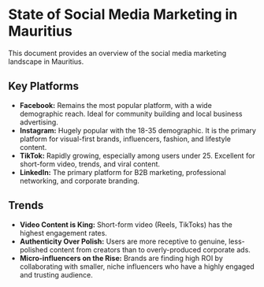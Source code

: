 # State of Social Media Marketing in Mauritius

This document provides an overview of the social media marketing landscape in Mauritius.

## Key Platforms

- **Facebook:** Remains the most popular platform, with a wide demographic reach. Ideal for community building and local business advertising.
- **Instagram:** Hugely popular with the 18-35 demographic. It is the primary platform for visual-first brands, influencers, fashion, and lifestyle content.
- **TikTok:** Rapidly growing, especially among users under 25. Excellent for short-form video, trends, and viral content.
- **LinkedIn:** The primary platform for B2B marketing, professional networking, and corporate branding.

## Trends

- **Video Content is King:** Short-form video (Reels, TikToks) has the highest engagement rates.
- **Authenticity Over Polish:** Users are more receptive to genuine, less-polished content from creators than to overly-produced corporate ads.
- **Micro-influencers on the Rise:** Brands are finding high ROI by collaborating with smaller, niche influencers who have a highly engaged and trusting audience.
